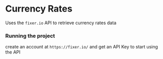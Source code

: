 # Currency Rates
 Uses the `fixer.io` API to retrieve currency rates data
 
 ### Running the project
 create an account at `https://fixer.io/` and get an API Key to start using the API
 